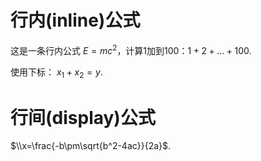 # 行内(inline)公式

这是一条行内公式 $E=mc^2$，计算1加到100：$1+2+\dots+100$.

使用下标： $x_1+x_2=y$.

# 行间(display)公式

$\\x=\frac{-b\pm\sqrt{b^2-4ac}}{2a}$.

